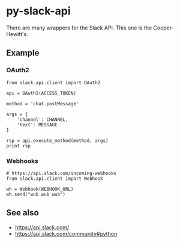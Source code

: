 # py-slack-api

There are many wrappers for the Slack API. This one is the Cooper-Hewitt's.

## Example

### OAuth2

	from slack.api.client import OAuth2

	api = OAuth2(ACCESS_TOKEN)

	method = 'chat.postMessage'

	args = {
		'channel': CHANNEL,
		'text': MESSAGE
	}

	rsp = api.execute_method(method, args)
	print rsp

### Webhooks

	# https://api.slack.com/incoming-webhooks
	from slack.api.client import Webhook

	wh = Webhook(WEBHOOK_URL)
	wh.send("wub wub wub")

## See also

* https://api.slack.com/
* https://api.slack.com/community#python
